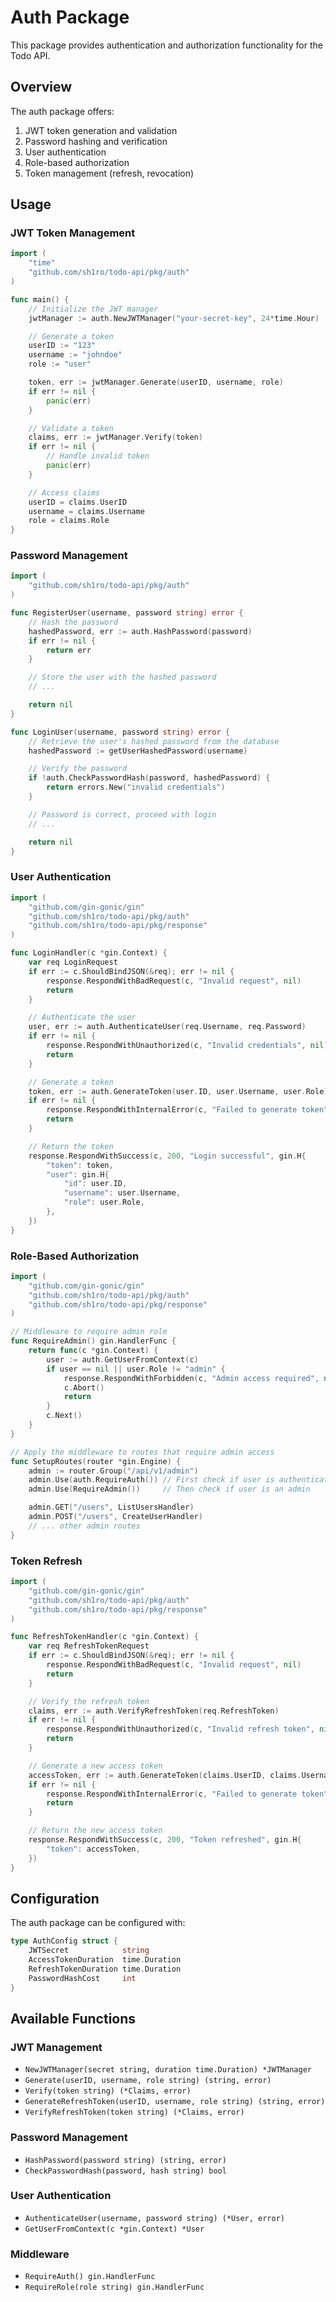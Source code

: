 # Auth Package

This package provides authentication and authorization functionality for the Todo API.

## Overview

The auth package offers:

1. JWT token generation and validation
2. Password hashing and verification
3. User authentication
4. Role-based authorization
5. Token management (refresh, revocation)

## Usage

### JWT Token Management

```go
import (
    "time"
    "github.com/sh1ro/todo-api/pkg/auth"
)

func main() {
    // Initialize the JWT manager
    jwtManager := auth.NewJWTManager("your-secret-key", 24*time.Hour)

    // Generate a token
    userID := "123"
    username := "johndoe"
    role := "user"

    token, err := jwtManager.Generate(userID, username, role)
    if err != nil {
        panic(err)
    }

    // Validate a token
    claims, err := jwtManager.Verify(token)
    if err != nil {
        // Handle invalid token
        panic(err)
    }

    // Access claims
    userID = claims.UserID
    username = claims.Username
    role = claims.Role
}
```

### Password Management

```go
import (
    "github.com/sh1ro/todo-api/pkg/auth"
)

func RegisterUser(username, password string) error {
    // Hash the password
    hashedPassword, err := auth.HashPassword(password)
    if err != nil {
        return err
    }

    // Store the user with the hashed password
    // ...

    return nil
}

func LoginUser(username, password string) error {
    // Retrieve the user's hashed password from the database
    hashedPassword := getUserHashedPassword(username)

    // Verify the password
    if !auth.CheckPasswordHash(password, hashedPassword) {
        return errors.New("invalid credentials")
    }

    // Password is correct, proceed with login
    // ...

    return nil
}
```

### User Authentication

```go
import (
    "github.com/gin-gonic/gin"
    "github.com/sh1ro/todo-api/pkg/auth"
    "github.com/sh1ro/todo-api/pkg/response"
)

func LoginHandler(c *gin.Context) {
    var req LoginRequest
    if err := c.ShouldBindJSON(&req); err != nil {
        response.RespondWithBadRequest(c, "Invalid request", nil)
        return
    }

    // Authenticate the user
    user, err := auth.AuthenticateUser(req.Username, req.Password)
    if err != nil {
        response.RespondWithUnauthorized(c, "Invalid credentials", nil)
        return
    }

    // Generate a token
    token, err := auth.GenerateToken(user.ID, user.Username, user.Role)
    if err != nil {
        response.RespondWithInternalError(c, "Failed to generate token", nil)
        return
    }

    // Return the token
    response.RespondWithSuccess(c, 200, "Login successful", gin.H{
        "token": token,
        "user": gin.H{
            "id": user.ID,
            "username": user.Username,
            "role": user.Role,
        },
    })
}
```

### Role-Based Authorization

```go
import (
    "github.com/gin-gonic/gin"
    "github.com/sh1ro/todo-api/pkg/auth"
    "github.com/sh1ro/todo-api/pkg/response"
)

// Middleware to require admin role
func RequireAdmin() gin.HandlerFunc {
    return func(c *gin.Context) {
        user := auth.GetUserFromContext(c)
        if user == nil || user.Role != "admin" {
            response.RespondWithForbidden(c, "Admin access required", nil)
            c.Abort()
            return
        }
        c.Next()
    }
}

// Apply the middleware to routes that require admin access
func SetupRoutes(router *gin.Engine) {
    admin := router.Group("/api/v1/admin")
    admin.Use(auth.RequireAuth()) // First check if user is authenticated
    admin.Use(RequireAdmin())     // Then check if user is an admin

    admin.GET("/users", ListUsersHandler)
    admin.POST("/users", CreateUserHandler)
    // ... other admin routes
}
```

### Token Refresh

```go
import (
    "github.com/gin-gonic/gin"
    "github.com/sh1ro/todo-api/pkg/auth"
    "github.com/sh1ro/todo-api/pkg/response"
)

func RefreshTokenHandler(c *gin.Context) {
    var req RefreshTokenRequest
    if err := c.ShouldBindJSON(&req); err != nil {
        response.RespondWithBadRequest(c, "Invalid request", nil)
        return
    }

    // Verify the refresh token
    claims, err := auth.VerifyRefreshToken(req.RefreshToken)
    if err != nil {
        response.RespondWithUnauthorized(c, "Invalid refresh token", nil)
        return
    }

    // Generate a new access token
    accessToken, err := auth.GenerateToken(claims.UserID, claims.Username, claims.Role)
    if err != nil {
        response.RespondWithInternalError(c, "Failed to generate token", nil)
        return
    }

    // Return the new access token
    response.RespondWithSuccess(c, 200, "Token refreshed", gin.H{
        "token": accessToken,
    })
}
```

## Configuration

The auth package can be configured with:

```go
type AuthConfig struct {
    JWTSecret            string
    AccessTokenDuration  time.Duration
    RefreshTokenDuration time.Duration
    PasswordHashCost     int
}
```

## Available Functions

### JWT Management

-   `NewJWTManager(secret string, duration time.Duration) *JWTManager`
-   `Generate(userID, username, role string) (string, error)`
-   `Verify(token string) (*Claims, error)`
-   `GenerateRefreshToken(userID, username, role string) (string, error)`
-   `VerifyRefreshToken(token string) (*Claims, error)`

### Password Management

-   `HashPassword(password string) (string, error)`
-   `CheckPasswordHash(password, hash string) bool`

### User Authentication

-   `AuthenticateUser(username, password string) (*User, error)`
-   `GetUserFromContext(c *gin.Context) *User`

### Middleware

-   `RequireAuth() gin.HandlerFunc`
-   `RequireRole(role string) gin.HandlerFunc`
